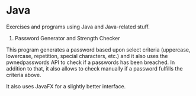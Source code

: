 # Java
Exercises and programs using Java and Java-related stuff.

1. Password Generator and Strength Checker

This program generates a password based upon select criteria (uppercase, lowercase, repetition, special characters, etc.) and it also uses the pwnedpasswords API to check if a passwords has been breached.
In addition to that, it also allows to check manually if a password fulfills the criteria above.

It also uses JavaFX for a slightly better interface.
